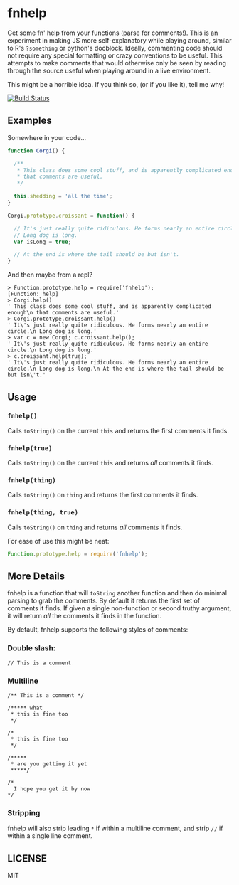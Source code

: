 fnhelp
======

Get some fn' help from your functions (parse for comments!). This is an experiment in making JS more self-explanatory while playing around, similar to R's `?something` or python's docblock. Ideally, commenting code should not require any special formatting or crazy conventions to be useful. This attempts to make comments that would otherwise only be seen by reading through the source useful when playing around in a live environment.

This might be a horrible idea. If you think so, (or if you like it), tell me why!

[![Build Status](https://travis-ci.org/kirbysayshi/fnhelp.svg?branch=master)](https://travis-ci.org/kirbysayshi/fnhelp)

Examples
--------

Somewhere in your code...

```js
function Corgi() {

  /**
   * This class does some cool stuff, and is apparently complicated enough
   * that comments are useful.
   */

  this.shedding = 'all the time';
}

Corgi.prototype.croissant = function() {

  // It's just really quite ridiculous. He forms nearly an entire circle.
  // Long dog is long.
  var isLong = true;

  // At the end is where the tail should be but isn't.
}
```

And then maybe from a repl?

```
> Function.prototype.help = require('fnhelp');
[Function: help]
> Corgi.help()
' This class does some cool stuff, and is apparently complicated enough\n that comments are useful.'
> Corgi.prototype.croissant.help()
' It\'s just really quite ridiculous. He forms nearly an entire circle.\n Long dog is long.'
> var c = new Corgi; c.croissant.help();
' It\'s just really quite ridiculous. He forms nearly an entire circle.\n Long dog is long.'
> c.croissant.help(true);
' It\'s just really quite ridiculous. He forms nearly an entire circle.\n Long dog is long.\n At the end is where the tail should be but isn\'t.'
```

Usage
-----

### `fnhelp()`

Calls `toString()` on the current `this` and returns the first comments it finds.

### `fnhelp(true)`

Calls `toString()` on the current `this` and returns _all_ comments it finds.

### `fnhelp(thing)`

Calls `toString()` on `thing` and returns the first comments it finds.

### `fnhelp(thing, true)`

Calls `toString()` on `thing` and returns _all_ comments it finds.

For ease of use this might be neat:

```js
Function.prototype.help = require('fnhelp');
```

More Details
------------

fnhelp is a function that will `toString` another function and then do minimal parsing to grab the comments. By default it returns the first set of comments it finds. If given a single non-function or second truthy argument, it will return _all_ the comments it finds in the function.

By default, fnhelp supports the following styles of comments:

### Double slash:

```
// This is a comment
```

### Multiline
```
/** This is a comment */
```

```
/***** what
 * this is fine too
 */
```

```
/*
 * this is fine too
 */
```

```
/*****
 * are you getting it yet
 *****/
```

```
/*
  I hope you get it by now
*/
```

### Stripping

fnhelp will also strip leading `*` if within a multiline comment, and strip `//` if within a single line comment.


LICENSE
-------

MIT
